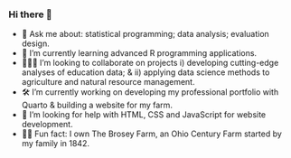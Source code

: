 ### Hi there 👋

- 💬 Ask me about: statistical programming; data analysis; evaluation design.
- 🌱 I’m currently learning advanced R programming applications.
- :people_holding_hands: I’m looking to collaborate on projects i) developing cutting-edge analyses of education data; & ii) applying data science methods to agriculture and natural resource management.
- 🛠️ I’m currently working on developing my professional portfolio with Quarto & building a website for my farm.
- 🤔 I’m looking for help with HTML, CSS and JavaScript for website development.
- :farmer: Fun fact: I own The Brosey Farm, an Ohio Century Farm started by my family in 1842.

<!--

-->

